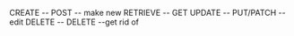 CREATE -- POST -- make new
RETRIEVE -- GET
UPDATE -- PUT/PATCH -- edit
DELETE -- DELETE --get rid of


